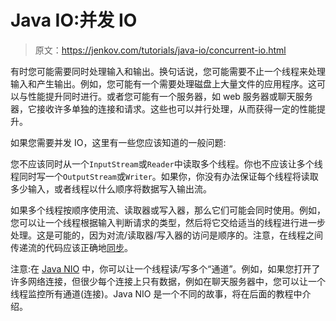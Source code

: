 # Java IO:并发 IO

> 原文：<https://jenkov.com/tutorials/java-io/concurrent-io.html>

有时您可能需要同时处理输入和输出。换句话说，您可能需要不止一个线程来处理输入和产生输出。例如，您可能有一个需要处理磁盘上大量文件的应用程序。这可以与性能提升同时进行。或者您可能有一个服务器，如 web 服务器或聊天服务器，它接收许多单独的连接和请求。这些也可以并行处理，从而获得一定的性能提升。

如果您需要并发 IO，这里有一些您应该知道的一般问题:

您不应该同时从一个`InputStream`或`Reader`中读取多个线程。你也不应该让多个线程同时写一个`OutputStream`或`Writer`。如果你，你没有办法保证每个线程将读取多少输入，或者线程以什么顺序将数据写入输出流。

如果多个线程按顺序使用流、读取器或写入器，那么它们可能会同时使用。例如，您可以让一个线程根据输入判断请求的类型，然后将它交给适当的线程进行进一步处理。这是可能的，因为对流/读取器/写入器的访问是顺序的。注意，在线程之间传递流的代码应该正确地[同步](/java-concurrency/synchronized.html)。

注意:在 [Java NIO](/java-nio/index.html) 中，你可以让一个线程读/写多个“通道”。例如，如果您打开了许多网络连接，但很少每个连接上只有数据，例如在聊天服务器中，您可以让一个线程监控所有通道(连接)。Java NIO 是一个不同的故事，将在后面的教程中介绍。
